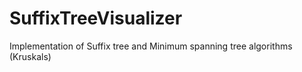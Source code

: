 # SuffixTreeVisualizer
Implementation of Suffix tree and Minimum spanning tree algorithms (Kruskals)
